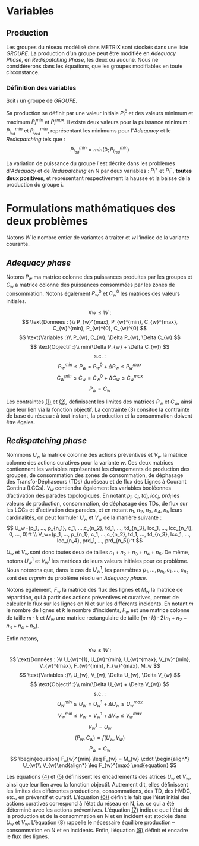 <style>
r { color: Red }
o { color: Orange }
g { color: Green }
y { color: yellow}
</style>

# Variables

## Production <a id="prod_var"></a>
Les groupes du réseau modélisé dans METRIX sont stockés dans une liste $GROUPE$.
La production d’un groupe peut être modifiée en *Adequacy Phase*, en *Redispatching Phase*, les deux ou aucune. Nous ne considérerons dans les équations, que les groupes modifiables en toute circonstance.

### Définition des variables
Soit $i$ un groupe de $GROUPE$.

Sa production se définit par une valeur initiale $P_i^0$ et des valeurs minimum et maximum $P_{i}^{min}$ et $P_{i}^{max}$. Il existe deux valeurs pour la puissance minimum : $P_{i_{ad}}^{min}$ et $P_{i_{red}}^{min}$, représentant les minimums pour l'*Adequacy* et le *Redispatching* tels que :
$$
P_{i_{ad}}^{min} = min(0; P_{i_{red}}^{min})
$$

La variation de puissance du groupe $i$ est décrite dans les problèmes d'*Adequacy* et de *Redispatching* en N par deux variables : $P_i^+$ et $P_i^-$, **toutes deux positives**, et représentant respectivement la hausse et la baisse de la production du groupe $i$. 

# Formulations mathématiques des deux problèmes

Notons $W$ le nombre entier de variantes à traiter et $w$ l’indice de la variante courante.

## *Adequacy phase* <a id="adeq_math"></a>
Notons $P_w$ ma matrice colonne des puissances produites par les groupes et $C_w$ a matrice colonne des puissances consommées par les zones de consommation. Notons également $P_{w}^{0}$ et $C_{w}^{0}$ les matrices des valeurs initiales.

$$
\forall w \leq W \text{ :}
$$
$$
\text{Données : }\\
P_{w}^{max}, P_{w}^{min}, C_{w}^{max}, C_{w}^{min}, P_{w}^{0}, C_{w}^{0}
$$
$$
\text{Variables :}\\
P_{w}, C_{w}, \Delta P_{w}, \Delta C_{w}
$$
$$
\text{Objectif :}\\
min(\Delta P_{w} + \Delta C_{w})
$$
$$
\text{s.c. :}
$$
<a id="Pbounds_eq"></a>
$$
\begin{equation}
P_{w}^{min} \leq P_{w} = P_{w}^{0} + \Delta P_{w} \leq P_{w}^{max}
\end{equation} 
$$
<a id="Cbounds_eq"></a>
$$
\begin{equation}
C_{w}^{min} \leq C_{w} = C_{w}^{0} + \Delta C_{w} \leq C_{w}^{max}
\end{equation}
$$
<a id="adeq_eq"></a>
$$
\begin{equation}
P_{w} = C_{w}
\end{equation}
$$

Les contraintes [(1)](#Pbounds_eq) et [(2)](#Cbounds_eq), définissent les limites des matrices $P_w$ et $C_w$, ainsi que leur lien via la fonction objectif. La contrainte [(3)](#adeq_eq) consitue la contrainte de base du réseau : à tout instant, la production et la consommation doivent être égales.

## *Redispatching phase* <a id="redis_math"></a>
Nommons $U_w$ la matrice colonne des actions préventives et $V_w$ la matrice colonne des actions curatives pour la variante $w$. Ces deux matrices contiennent les variables représentant les changements de production des groupes, de consommation des zones de consommation, de déphasage des Transfo-Déphaseurs (TDs) du réseau et de flux des Lignes à Courant Continu (LCCs). $V_w$ contiendra également les variables booléennes d’activation des parades topologiques. 
En notant $p_i$, $c_i$, $td_i$, $lcc_i$, $prd_i$ les valeurs de production, consommation, de déphasage des TDs, de flux sur les LCCs et d’activation des parades, et en notant $n_1$, $n_2$, $n_3$, $n_4$, $n_5$ leurs cardinalités, on peut formuler $U_w$ et $V_w$ de la manière suivante : 
$$
U_w=(p_1, …, p_{n_1}, c_1, …,c_{n_2}, td_1, …, td_{n_3}, lcc_1, …, lcc_{n_4}, 0, …, 0)^t \\
V_w=(p_1, …, p_{n_1}, c_1, …,c_{n_2}, td_1, …, td_{n_3}, lcc_1, …, lcc_{n_4}, prd_1, …, prd_{n_5})^t
$$

$U_w$ et $V_w$ sont donc toutes deux de tailles $n_1 + n_2 + n_3 + n_4 + n_5$. De même, notons $U_{w}^{1}$ et $V_{w}^{1}$ les matrices de leurs valeurs initiales pour ce problème. Nous noterons que, dans le cas de $U_{w}^{1}$, les paramètres $p_1, ..., p_{n_1}, c_1, ..., c_{n_2}$ sont des $argmin$ du problème résolu en *Adequacy phase*.

Notons également, $F_w$ la matrice des flux des lignes et $M_w$ la matrice de répartition, qui à partir des actions préventives et curatives, permet de calculer le flux sur les lignes en N et sur les différents incidents. En notant $m$ le nombre de lignes et $k$ le nombre d'incidents, $F_w$ est une matrice colonne de taille $m \cdot k$ et $M_w$ une matrice rectangulaire de taille $(m \cdot k) \cdot 2(n_1 + n_2 + n_3 + n_4 + n_5)$.

Enfin notons, 

$$
\forall w \leq W \text{ :}
$$
$$
\text{Données : }\\
U_{w}^{1}, U_{w}^{min}, U_{w}^{max}, V_{w}^{min}, V_{w}^{max}, F_{w}^{min}, F_{w}^{max}, M_w
$$
$$
\text{Variables :}\\
U_{w}, V_{w}, \Delta U_{w}, \Delta V_{w}
$$
$$
\text{Objectif :}\\
min(\Delta U_{w} + \Delta V_{w})
$$
$$
\text{s.c. :}
$$
<a id="Ubounds_eq"></a>
$$
\begin{equation}
U_{w}^{min} \leq U_{w} = U_{w}^{1} + \Delta U_{w} \leq U_{w}^{max}
\end{equation} 
$$
<a id="Vbounds_eq"></a>
$$
\begin{equation}
V_{w}^{min} \leq V_{w} = V_{w}^{1} + \Delta V_{w} \leq V_{w}^{max}
\end{equation}
$$
<a id="UeqV_eq"></a>
$$
\begin{equation}
V_{w}^{1} = U_{w}
\end{equation}
$$
<a id="PCfUV_eq"></a>
$$
\begin{equation}
(P_{w}, C_{w}) = f(U_{w}, V_{w})
\end{equation}
$$
<a id="PC_eq"></a>
$$
\begin{equation}
P_{w} = C_{w}
\end{equation}
$$
<a id="FM_eq"></a>
$$
\begin{equation}
F_{w}^{min} \leq F_{w} = M_{w} \cdot  \begin{align*} U_{w}\\ V_{w}\end{align*} \leq F_{w}^{max}
\end{equation}
$$

Les équations [(4)](#Ubounds_eq) et [(5)](#Vbounds_eq) définissent les encadrements des atrices $U_{w}$ et $V_{w}$, ainsi que leur lien avec la fonction objectif. Autrement dit, elles définissent les limites des différentes productions, consommations, des TD, des HVDC, etc., en préventif et curatif. L’équation [(6))](#UeqV_eq) définit le fait que l’état initial des actions curatives correspond à l’état du réseau en N, i.e. ce qui a été déterminé avec les actions préventives. L'équation [(7)](#PCfUV_eq) indique que l'état de la production et de la consommation en N et en incident est stockée dans $U_w$ et $V_w$. L’équation [(8)](#PC_eq) rappelle le nécessaire équilibre production – consommation en N et en incidents. Enfin, l’équation [(9)](#FM_eq) définit et encadre le flux des lignes.

